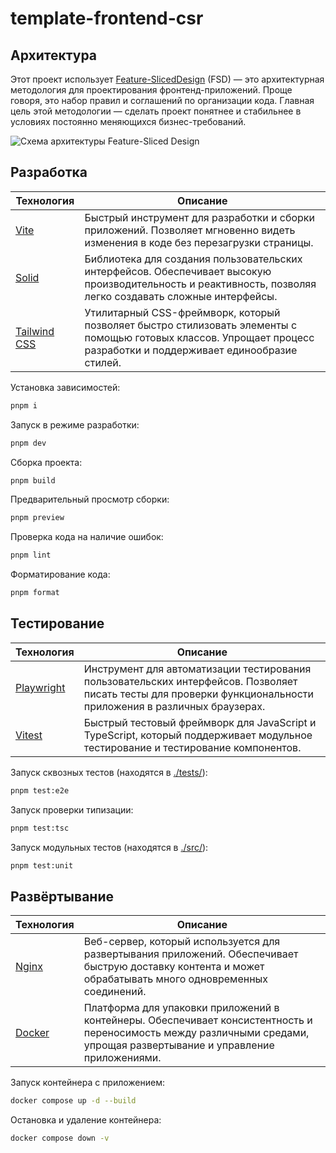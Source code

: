 # template-frontend-csr

## Архитектура

Этот проект использует [Feature-Sliced ​​Design](https://feature-sliced.design/docs/get-started/overview) (FSD) — это архитектурная методология для проектирования фронтенд-приложений. Проще говоря, это набор правил и соглашений по организации кода. Главная цель этой методологии — сделать проект понятнее и стабильнее в условиях постоянно меняющихся бизнес-требований.

![Схема архитектуры Feature-Sliced Design](/assets/fsd-scheme.jpg)

## Разработка

| Технология                               | Описание                                                                                                                                                            |
| ---------------------------------------- | ------------------------------------------------------------------------------------------------------------------------------------------------------------------- |
| [Vite](https://vite.dev/)                | Быстрый инструмент для разработки и сборки приложений. Позволяет мгновенно видеть изменения в коде без перезагрузки страницы.                                       |
| [Solid](https://docs.solidjs.com/)       | Библиотека для создания пользовательских интерфейсов. Обеспечивает высокую производительность и реактивность, позволяя легко создавать сложные интерфейсы.          |
| [Tailwind CSS](https://tailwindcss.com/) | Утилитарный CSS-фреймворк, который позволяет быстро стилизовать элементы с помощью готовых классов. Упрощает процесс разработки и поддерживает единообразие стилей. |

Установка зависимостей:

```bash
pnpm i
```

Запуск в режиме разработки:

```bash
pnpm dev
```

Сборка проекта:

```bash
pnpm build
```

Предварительный просмотр сборки:

```bash
pnpm preview
```

Проверка кода на наличие ошибок:

```bash
pnpm lint
```

Форматирование кода:

```bash
pnpm format
```

## Тестирование

| Технология                            | Описание                                                                                                                                                       |
| ------------------------------------- | -------------------------------------------------------------------------------------------------------------------------------------------------------------- |
| [Playwright](https://playwright.dev/) | Инструмент для автоматизации тестирования пользовательских интерфейсов. Позволяет писать тесты для проверки функциональности приложения в различных браузерах. |
| [Vitest](https://vitest.dev/)         | Быстрый тестовый фреймворк для JavaScript и TypeScript, который поддерживает модульное тестирование и тестирование компонентов.                                |

Запуск сквозных тестов (находятся в [./tests/](./tests/)):

```bash
pnpm test:e2e
```

Запуск проверки типизации:

```bash
pnpm test:tsc
```

Запуск модульных тестов (находятся в [./src/](./src/)):

```bash
pnpm test:unit
```

## Развёртывание

| Технология                        | Описание                                                                                                                                                                |
| --------------------------------- | ----------------------------------------------------------------------------------------------------------------------------------------------------------------------- |
| [Nginx](https://nginx.org/)       | Веб-сервер, который используется для развертывания приложений. Обеспечивает быструю доставку контента и может обрабатывать много одновременных соединений.              |
| [Docker](https://www.docker.com/) | Платформа для упаковки приложений в контейнеры. Обеспечивает консистентность и переносимость между различными средами, упрощая развертывание и управление приложениями. |

Запуск контейнера с приложением:

```bash
docker compose up -d --build
```

Остановка и удаление контейнера:

```bash
docker compose down -v
```
